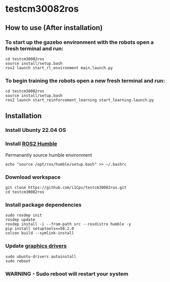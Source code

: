 # testcm30082ros
## How to use (After installation)

### To start up the gazebo environment with the robots open a fresh terminal and run:
```
cd testcm30082ros
source install/setup.bash
ros2 launch start_rl_environment main.launch.py
```

### To begin training the robots open a new fresh terminal and run:
```
cd testcm30082ros
source install/setup.bash
ros2 launch start_reinforcement_learning start_learning.launch.py
```

## Installation

### Install Ubunty 22.04 OS

### Install [ROS2 Humble](https://docs.ros.org/en/humble/Installation.html)

Permanantly source humble environment
```
echo "source /opt/ros/humble/setup.bash" >> ~/.bashrc
```
### Download workspace
```
git clone https://github.com/i1Cps/testcm30082ros.git
cd testcm30082ros

```

### Install package dependencies
```
sudo rosdep init
rosdep update
rosdep install -i --from-path src --rosdistro humble -y
pip install setuptools==58.2.0
colcon build --symlink-install
```

### Update [graphics drivers](https://beebom.com/how-install-drivers-ubuntu/)
```
sudo ubuntu-drivers autoinstall
sudo reboot
```
### WARNING - Sudo reboot will restart your system
